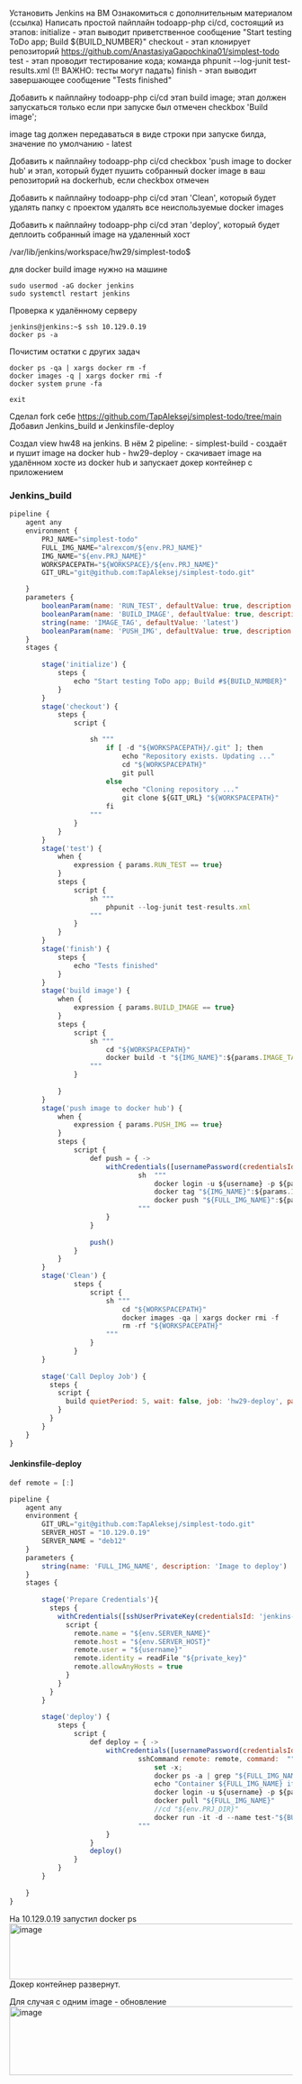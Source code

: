 Установить Jenkins на ВМ
Ознакомиться с дополнительным материалом (ссылка)
Написать простой пайплайн todoapp-php ci/cd, состоящий из этапов:
initialize - этап выводит приветственное сообщение "Start testing ToDo app; Build ${BUILD_NUMBER}"
checkout - этап клонирует репозиторий https://github.com/AnastasiyaGapochkina01/simplest-todo
test - этап проводит тестирование кода; 
	команда phpunit --log-junit test-results.xml (!! ВАЖНО: тесты могут падать)
finish - этап выводит завершающее сообщение "Tests finished"

Добавить к пайплайну todoapp-php ci/cd этап build image; 
этап должен запускаться только если при запуске 
был отмечен checkbox 'Build image'; 

image tag должен передаваться в виде строки при запуске билда, 
значение по умолчанию - latest

Добавить к пайплайну todoapp-php ci/cd checkbox 
'push image to docker hub' и этап, который будет 
пушить собранный docker image в ваш репозиторий на dockerhub,
 если checkbox отмечен

Добавить к пайплайну todoapp-php ci/cd этап 'Clean', который будет
удалять папку с проектом
удалять все неиспользуемые docker images

Добавить к пайплайну todoapp-php ci/cd этап 'deploy', 
который будет деплоить собранный image на удаленный хост

/var/lib/jenkins/workspace/hw29/simplest-todo$

для docker build image нужно на машине
```
sudo usermod -aG docker jenkins
sudo systemctl restart jenkins
```

Проверка к удалённому серверу

```sudo su - jenkins
jenkins@jenkins:~$ ssh 10.129.0.19
docker ps -a
```
Почистим остатки с других задач
```
docker ps -qa | xargs docker rm -f
docker images -q | xargs docker rmi -f
docker system prune -fa 

exit
```
Сделал fork себе https://github.com/TapAleksej/simplest-todo/tree/main
Добавил Jenkins_build и  Jenkinsfile-deploy

Cоздал view hw48 на jenkins. 
В нём 2 pipeline:
	- simplest-build  - создаёт и пушит image на docker hub
	- hw29-deploy 	- скачивает image на удалённом хосте из docker hub и запускает докер контейнер с приложением


### Jenkins_build
```js
pipeline {	
	agent any	
	environment {
		PRJ_NAME="simplest-todo"
		FULL_IMG_NAME="alrexcom/${env.PRJ_NAME}"
		IMG_NAME="${env.PRJ_NAME}"
		WORKSPACEPATH="${WORKSPACE}/${env.PRJ_NAME}"
		GIT_URL="git@github.com:TapAleksej/simplest-todo.git"

	}
	parameters {
		booleanParam(name: 'RUN_TEST', defaultValue: true, description: 'Run test?' )
		booleanParam(name: 'BUILD_IMAGE', defaultValue: true, description: 'Build image?' )
		string(name: 'IMAGE_TAG', defaultValue: 'latest')	
		booleanParam(name: 'PUSH_IMG', defaultValue: true, description: 'push image to docker hub?' )		
	}
	stages {
	
		stage('initialize') {
			steps {
				echo "Start testing ToDo app; Build #${BUILD_NUMBER}"
			}
		}
		stage('checkout') {
			steps {
				script {					

                    sh """
                        if [ -d "${WORKSPACEPATH}/.git" ]; then
                            echo "Repository exists. Updating ..."
                            cd "${WORKSPACEPATH}"
                            git pull
                        else
                            echo "Cloning repository ..."
                            git clone ${GIT_URL} "${WORKSPACEPATH}"
                        fi 
					"""
				}	
			}		
		}			
		stage('test') {
			when {
				expression { params.RUN_TEST == true}
			}
			steps {
				script {
					sh """
						phpunit --log-junit test-results.xml
					"""
				}			
			}			
		}
		stage('finish') {
			steps {
				echo "Tests finished"			
			}
		}	
		stage('build image') {
			when {
				expression { params.BUILD_IMAGE == true}
			}
			steps {
				script {
					sh """						
						cd "${WORKSPACEPATH}"						
						docker build -t "${IMG_NAME}":${params.IMAGE_TAG} .	 --no-cache						
					"""
				}
			
			}			
		}	
		stage('push image to docker hub') {
			when {
				expression { params.PUSH_IMG == true}
			}
			steps {
				script {
					def push = { ->						
						withCredentials([usernamePassword(credentialsId: 'docker-token', usernameVariable: 'username', passwordVariable: 'password')]) {
								sh  """																			
									docker login -u ${username} -p ${password}
									docker tag "${IMG_NAME}":${params.IMAGE_TAG} "${FULL_IMG_NAME}":${params.IMAGE_TAG}						
									docker push "${FULL_IMG_NAME}":${params.IMAGE_TAG}										
								"""								
						}		
					}				
				
                    push()	
				}				
			}
		}		
		stage('Clean') {
				steps {
					script {
						sh """
							cd "${WORKSPACEPATH}"							
							docker images -qa | xargs docker rmi -f
							rm -rf "${WORKSPACEPATH}"							
						"""
					}
				}				
		}
		
		stage('Call Deploy Job') {	
		  steps {
			script {
			  build quietPeriod: 5, wait: false, job: 'hw29-deploy', parameters: [string(name: 'FULL_IMG_NAME', value: "${FULL_IMG_NAME}:${params.IMAGE_TAG}")]			  
			}
		  }
		}		
	}		
}						
```

#### Jenkinsfile-deploy
```js
def remote = [:]

pipeline {	
	agent any	
	environment {	
		GIT_URL="git@github.com:TapAleksej/simplest-todo.git"
		SERVER_HOST = "10.129.0.19"
		SERVER_NAME = "deb12"
	}
	parameters {
		string(name: 'FULL_IMG_NAME', description: 'Image to deploy')	
	}
	stages {
			
		stage('Prepare Credentials'){
		  steps {
			withCredentials([sshUserPrivateKey(credentialsId: 'jenkins-key', keyFileVariable: 'private_key', usernameVariable: 'username')]) {
			  script {
				remote.name = "${env.SERVER_NAME}"
				remote.host = "${env.SERVER_HOST}"
				remote.user = "${username}"
				remote.identity = readFile "${private_key}"
				remote.allowAnyHosts = true
			  }
			}
		  }
		}			
		
		stage('deploy') {
			steps {
				script {
					def deploy = { ->						
						withCredentials([usernamePassword(credentialsId: 'docker-token', usernameVariable: 'username', passwordVariable: 'password')]) {
								sshCommand remote: remote, command:  """																			
									set -x;
									docker ps -a | grep "${FULL_IMG_NAME}" | xargs docker rm -f 
									echo "Container ${FULL_IMG_NAME} if exists deleted"
									docker login -u ${username} -p ${password}
									docker pull "${FULL_IMG_NAME}"
									//cd "${env.PRJ_DIR}"
									docker run -it -d --name test-"${BUILD_NUMBER}" "${FULL_IMG_NAME}"									
								"""								
						}	
					}	
					deploy()	
				}
			}
		}	
		
	}		
}						
```
На 10.129.0.19 запустил docker ps
<img width="1134" height="99" alt="image" src="https://github.com/user-attachments/assets/bc963b9d-a0b0-4de9-b156-6e04f84d4b5f" />
Докер контейнер развернут.

Для случая с одним image - обновление
<img width="1088" height="122" alt="image" src="https://github.com/user-attachments/assets/da308b87-34e3-4bba-b289-363032cd3f22" />

